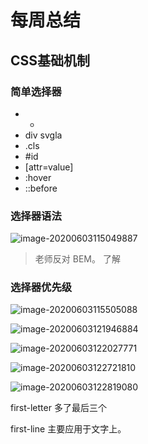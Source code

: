 # 每周总结

## CSS基础机制

### 简单选择器

- *
- div svgla
- .cls
- #id
- [attr=value]
- :hover
- ::before

###  选择器语法

![image-20200603115049887](http://imgs.devzhangjs.com/042751.png)

> 老师反对 BEM。 了解

### 选择器优先级

![image-20200603115505088](http://imgs.devzhangjs.com/042748.png)

![image-20200603121946884](http://imgs.devzhangjs.com/042743.png)

![image-20200603122027771](http://imgs.devzhangjs.com/042736.png)

![image-20200603122721810](http://imgs.devzhangjs.com/042722.png)

![image-20200603122819080](http://imgs.devzhangjs.com/042819.png)

first-letter 多了最后三个

first-line 主要应用于文字上。
